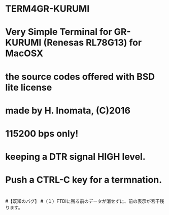 # TERM4GR-KURUMI
# Very Simple Terminal for GR-KURUMI (Renesas RL78G13) for MacOSX
# the source codes offered with BSD lite license
# made by H. Inomata, (C)2016
#
# 115200 bps only!
# keeping a DTR signal HIGH level.
# Push a CTRL-C key for a termnation.
#
#
#【既知のバグ】
#（１）FTDIに残る前のデータが消せずに、前の表示が若干残ります。
#

